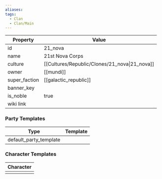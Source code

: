 ```yaml
---
aliases: 
tags:
  - Clan
  - Clan/Main
---
```


| Property      | Value                                         |
| ------------- | --------------------------------------------- |
| id            | 21_nova                                       |
| name          | 21st Nova Corps                               |
| culture       | [[Cultures/Republic/Clones/21_nova\|21_nova]] |
| owner         | [[mundi]]                                     |
| super_faction | [[galactic_republic]]                         |
| banner_key    |                                               |
| is_noble      | true                                          |
| wiki link     |                                               |

### Party Templates
| Type                   | Template |
| ---------------------- | -------- |
| default_party_template |          |

### Character Templates
| Character |
| :-------: |
|           |